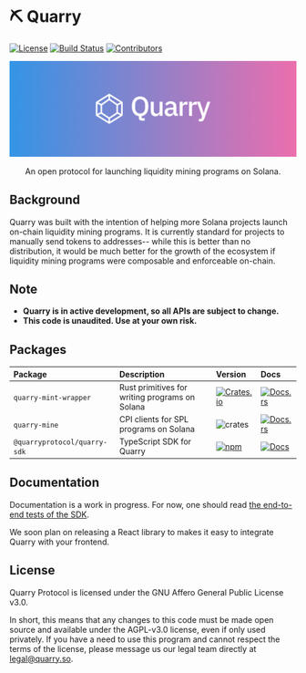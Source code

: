 # ⛏ Quarry

[![License](https://img.shields.io/badge/license-AGPL%203.0-blue)](https://github.com/QuarryProtocol/quarry/blob/master/LICENSE)
[![Build Status](https://img.shields.io/github/workflow/status/QuarryProtocol/quarry/E2E/master)](https://github.com/QuarryProtocol/quarry/actions/workflows/programs-e2e.yml?query=branch%3Amaster)
[![Contributors](https://img.shields.io/github/contributors/QuarryProtocol/quarry)](https://github.com/QuarryProtocol/quarry/graphs/contributors)

<p align="center">
    <img src="/images/banner.png" />
</p>

<p align="center">
    An open protocol for launching liquidity mining programs on Solana.
</p>

## Background

Quarry was built with the intention of helping more Solana projects launch on-chain liquidity mining programs. It is currently standard for projects to manually send tokens to addresses-- while this is better than no distribution, it would be much better for the growth of the ecosystem if liquidity mining programs were composable and enforceable on-chain.

## Note

- **Quarry is in active development, so all APIs are subject to change.**
- **This code is unaudited. Use at your own risk.**

## Packages

| Package                      | Description                                    | Version                                                                                                                                    | Docs                                                                                             |
| :--------------------------- | :--------------------------------------------- | :----------------------------------------------------------------------------------------------------------------------------------------- | :----------------------------------------------------------------------------------------------- |
| `quarry-mint-wrapper`        | Rust primitives for writing programs on Solana | [![Crates.io](https://img.shields.io/crates/v/quarry-mint-wrapper?color=blue)](https://crates.io/crates/quarry-mint-wrapper)               | [![Docs.rs](https://docs.rs/quarry-mint-wrapper/badge.svg)](https://docs.rs/quarry-mint-wrapper) |
| `quarry-mine`                | CPI clients for SPL programs on Solana         | ![crates](https://img.shields.io/crates/v/quarry-mine?color=blue)                                                                          | [![Docs.rs](https://docs.rs/quarry-mine/badge.svg)](https://docs.rs/quarry-mine)                 |
| `@quarryprotocol/quarry-sdk` | TypeScript SDK for Quarry                      | [![npm](https://img.shields.io/npm/v/@quarryprotocol/quarry-sdk.svg?color=blue)](https://www.npmjs.com/package/@quarryprotocol/quarry-sdk) | [![Docs](https://img.shields.io/badge/docs-typedoc-blue)](https://docs.quarry.so/ts/)            |

## Documentation

Documentation is a work in progress. For now, one should read [the end-to-end tests of the SDK](/tests/mintWrapper.spec.ts).

We soon plan on releasing a React library to makes it easy to integrate Quarry with your frontend.

## License

Quarry Protocol is licensed under the GNU Affero General Public License v3.0.

In short, this means that any changes to this code must be made open source and available under the AGPL-v3.0 license, even if only used privately. If you have a need to use this program and cannot respect the terms of the license, please message us our legal team directly at [legal@quarry.so](mailto:legal@quarry.so).
